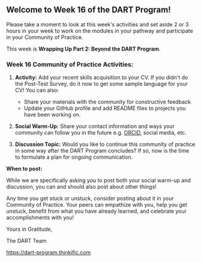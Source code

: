 ## **Welcome to Week 16 of the DART Program!**

Please take a moment to look at this week's activities and set aside 2 or 3 hours in your week to work on the modules in your pathway and participate in your Community of Practice.

This week is **Wrapping Up Part 2: Beyond the DART Program**.

### **Week 16 Community of Practice Activities:**

1. **Activity:**  Add your recent skills acquisition to your CV.  If you didn't do the Post-Test Survey, do it now to get some sample language for your CV! You can also:
    - Share your materials with the community for constructive feedback
    - Update your GitHub profile and add README files to projects you have been working on. 

2. **Social Warm-Up:** Share your contact information and ways your community can follow you in the future e.g. [ORCID](https://orcid.org/), social media, etc.

3. **Discussion Topic:** Would you like to continue this community of practice in some way after the DART Program concludes? If so, now is the time to formulate a plan for ongoing communication.



**When to post:**

While we are specifically asking you to post both your social warm-up and discussion, you can and should also post about other things!

Any time you get stuck or unstuck, consider posting about it in your Community of Practice. Your peers can empathize with you, help you get unstuck, benefit from what you have already learned, and celebrate your accomplishments with you!

 Yours in Gratitude, 

The DART Team

https://dart-program.thinkific.com
